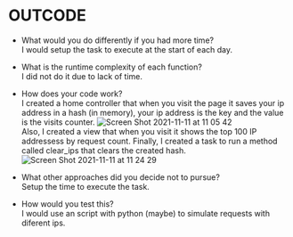 # OUTCODE

- What would you do differently if you had more time?  
  I would setup the task to execute at the start of each day.
  
- What is the runtime complexity of each function?  
  I did not do it due to lack of time.
  
- How does your code work?  
  I created a home controller that when you visit the page it saves your ip address in a hash (in memory), your ip address is the key and the value is the visits counter.
  ![Screen Shot 2021-11-11 at 11 05 42](https://user-images.githubusercontent.com/39852288/141335984-a56c7179-c473-4e34-a9f0-440dc9846e07.png)  
  Also, I created a view that when you visit it shows the top 100 IP addressess by request count. Finally, I created a task to run a method called clear_ips that
  clears the created hash.
  ![Screen Shot 2021-11-11 at 11 24 29](https://user-images.githubusercontent.com/39852288/141336107-0e6b78ed-89ff-46c7-9234-657e7b736b97.png)

- What other approaches did you decide not to pursue?  
  Setup the time to execute the task.
- How would you test this?  
  I would use an script with python (maybe) to simulate requests with diferent ips.
